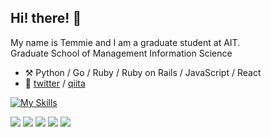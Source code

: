 ## Hi! there! 🤝
My name is Temmie and I am a graduate student at AIT.  
Graduate School of Management Information Science

-   :hammer_and_pick: Python / Go / Ruby / Ruby on Rails / JavaScript / React 
-   💬 [twitter](https://twitter.com/_b227_nt) / [qiita](https://qiita.com/temmie)

[![My Skills](https://skillicons.dev/icons?i=py,go,rails,ruby,aws,docker,mysql,vscode,postman)](https://skillicons.dev)

![](http://github-profile-summary-cards.vercel.app/api/cards/profile-details?username=temmie524&theme=2077)
![](http://github-profile-summary-cards.vercel.app/api/cards/repos-per-language?username=temmie524&theme=2077)
![](http://github-profile-summary-cards.vercel.app/api/cards/most-commit-language?username=temmie524&theme=2077)
![](http://github-profile-summary-cards.vercel.app/api/cards/stats?username=temmie524&theme=2077)
![](http://github-profile-summary-cards.vercel.app/api/cards/productive-time?username=temmie524&theme=2077&utcOffset=8)
